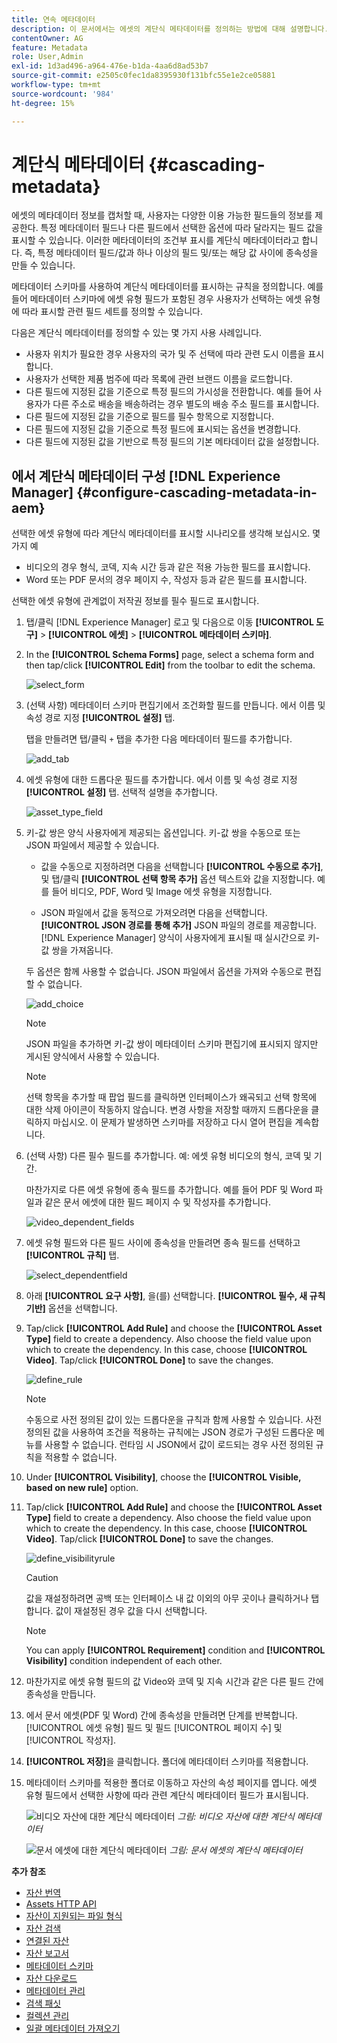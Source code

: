 ```yaml
---
title: 연속 메타데이터
description: 이 문서에서는 에셋의 계단식 메타데이터를 정의하는 방법에 대해 설명합니다.
contentOwner: AG
feature: Metadata
role: User,Admin
exl-id: 1d3ad496-a964-476e-b1da-4aa6d8ad53b7
source-git-commit: e2505c0fec1da8395930f131bfc55e1e2ce05881
workflow-type: tm+mt
source-wordcount: '984'
ht-degree: 15%

---
```


# 계단식 메타데이터 {#cascading-metadata}

에셋의 메타데이터 정보를 캡처할 때, 사용자는 다양한 이용 가능한 필드들의 정보를 제공한다. 특정 메타데이터 필드나 다른 필드에서 선택한 옵션에 따라 달라지는 필드 값을 표시할 수 있습니다. 이러한 메타데이터의 조건부 표시를 계단식 메타데이터라고 합니다. 즉, 특정 메타데이터 필드/값과 하나 이상의 필드 및/또는 해당 값 사이에 종속성을 만들 수 있습니다.

메타데이터 스키마를 사용하여 계단식 메타데이터를 표시하는 규칙을 정의합니다. 예를 들어 메타데이터 스키마에 에셋 유형 필드가 포함된 경우 사용자가 선택하는 에셋 유형에 따라 표시할 관련 필드 세트를 정의할 수 있습니다.

다음은 계단식 메타데이터를 정의할 수 있는 몇 가지 사용 사례입니다.

* 사용자 위치가 필요한 경우 사용자의 국가 및 주 선택에 따라 관련 도시 이름을 표시합니다.
* 사용자가 선택한 제품 범주에 따라 목록에 관련 브랜드 이름을 로드합니다.
* 다른 필드에 지정된 값을 기준으로 특정 필드의 가시성을 전환합니다. 예를 들어 사용자가 다른 주소로 배송을 배송하려는 경우 별도의 배송 주소 필드를 표시합니다.
* 다른 필드에 지정된 값을 기준으로 필드를 필수 항목으로 지정합니다.
* 다른 필드에 지정된 값을 기준으로 특정 필드에 표시되는 옵션을 변경합니다.
* 다른 필드에 지정된 값을 기반으로 특정 필드의 기본 메타데이터 값을 설정합니다.

## 에서 계단식 메타데이터 구성 [!DNL Experience Manager] {#configure-cascading-metadata-in-aem}

선택한 에셋 유형에 따라 계단식 메타데이터를 표시할 시나리오를 생각해 보십시오. 몇 가지 예

* 비디오의 경우 형식, 코덱, 지속 시간 등과 같은 적용 가능한 필드를 표시합니다.
* Word 또는 PDF 문서의 경우 페이지 수, 작성자 등과 같은 필드를 표시합니다.

선택한 에셋 유형에 관계없이 저작권 정보를 필수 필드로 표시합니다.

1. 탭/클릭 [!DNL Experience Manager] 로고 및 다음으로 이동 **[!UICONTROL 도구]** > **[!UICONTROL 에셋]** > **[!UICONTROL 메타데이터 스키마]**.
1. In the **[!UICONTROL Schema Forms]** page, select a schema form and then tap/click **[!UICONTROL Edit]** from the toolbar to edit the schema.

   ![select_form](assets/select_form.png)

1. (선택 사항) 메타데이터 스키마 편집기에서 조건화할 필드를 만듭니다. 에서 이름 및 속성 경로 지정 **[!UICONTROL 설정]** 탭.

   탭을 만들려면 탭/클릭 `+` 탭을 추가한 다음 메타데이터 필드를 추가합니다.

   ![add_tab](assets/add_tab.png)

1. 에셋 유형에 대한 드롭다운 필드를 추가합니다. 에서 이름 및 속성 경로 지정 **[!UICONTROL 설정]** 탭. 선택적 설명을 추가합니다.

   ![asset_type_field](assets/asset_type_field.png)

1. 키-값 쌍은 양식 사용자에게 제공되는 옵션입니다. 키-값 쌍을 수동으로 또는 JSON 파일에서 제공할 수 있습니다.

   * 값을 수동으로 지정하려면 다음을 선택합니다 **[!UICONTROL 수동으로 추가]**, 및 탭/클릭 **[!UICONTROL 선택 항목 추가]** 옵션 텍스트와 값을 지정합니다. 예를 들어 비디오, PDF, Word 및 Image 에셋 유형을 지정합니다.

   * JSON 파일에서 값을 동적으로 가져오려면 다음을 선택합니다. **[!UICONTROL JSON 경로를 통해 추가]** JSON 파일의 경로를 제공합니다. [!DNL Experience Manager] 양식이 사용자에게 표시될 때 실시간으로 키-값 쌍을 가져옵니다.

   두 옵션은 함께 사용할 수 없습니다. JSON 파일에서 옵션을 가져와 수동으로 편집할 수 없습니다.

   ![add_choice](assets/add_choice.png)

   >[!NOTE]
   >
   >JSON 파일을 추가하면 키-값 쌍이 메타데이터 스키마 편집기에 표시되지 않지만 게시된 양식에서 사용할 수 있습니다.

   >[!NOTE]
   >
   >선택 항목을 추가할 때 팝업 필드를 클릭하면 인터페이스가 왜곡되고 선택 항목에 대한 삭제 아이콘이 작동하지 않습니다. 변경 사항을 저장할 때까지 드롭다운을 클릭하지 마십시오. 이 문제가 발생하면 스키마를 저장하고 다시 열어 편집을 계속합니다.

1. (선택 사항) 다른 필수 필드를 추가합니다. 예: 에셋 유형 비디오의 형식, 코덱 및 기간.

   마찬가지로 다른 에셋 유형에 종속 필드를 추가합니다. 예를 들어 PDF 및 Word 파일과 같은 문서 에셋에 대한 필드 페이지 수 및 작성자를 추가합니다.

   ![video_dependent_fields](assets/video_dependent_fields.png)

1. 에셋 유형 필드와 다른 필드 사이에 종속성을 만들려면 종속 필드를 선택하고 **[!UICONTROL 규칙]** 탭.

   ![select_dependentfield](assets/select_dependentfield.png)

1. 아래 **[!UICONTROL 요구 사항]**, 을(를) 선택합니다. **[!UICONTROL 필수, 새 규칙 기반]** 옵션을 선택합니다.
1. Tap/click **[!UICONTROL Add Rule]** and choose the **[!UICONTROL Asset Type]** field to create a dependency. Also choose the field value upon which to create the dependency. In this case, choose **[!UICONTROL Video]**. Tap/click **[!UICONTROL Done]** to save the changes.

   ![define_rule](assets/define_rule.png)

   >[!NOTE]
   >
   >수동으로 사전 정의된 값이 있는 드롭다운을 규칙과 함께 사용할 수 있습니다. 사전 정의된 값을 사용하여 조건을 적용하는 규칙에는 JSON 경로가 구성된 드롭다운 메뉴를 사용할 수 없습니다. 런타임 시 JSON에서 값이 로드되는 경우 사전 정의된 규칙을 적용할 수 없습니다.

1. Under **[!UICONTROL Visibility]**, choose the **[!UICONTROL Visible, based on new rule]** option.

1. Tap/click **[!UICONTROL Add Rule]** and choose the **[!UICONTROL Asset Type]** field to create a dependency. Also choose the field value upon which to create the dependency. In this case, choose **[!UICONTROL Video]**. Tap/click **[!UICONTROL Done]** to save the changes.

   ![define_visibilityrule](assets/define_visibilityrule.png)

   >[!CAUTION]
   >
   >값을 재설정하려면 공백 또는 인터페이스 내 값 이외의 아무 곳이나 클릭하거나 탭합니다. 값이 재설정된 경우 값을 다시 선택합니다.

   >[!NOTE]
   >
   >You can apply **[!UICONTROL Requirement]** condition and **[!UICONTROL Visibility]** condition independent of each other.

1. 마찬가지로 에셋 유형 필드의 값 Video와 코덱 및 지속 시간과 같은 다른 필드 간에 종속성을 만듭니다.
1. 에서 문서 에셋(PDF 및 Word) 간에 종속성을 만들려면 단계를 반복합니다. [!UICONTROL 에셋 유형] 필드 및 필드 [!UICONTROL 페이지 수] 및 [!UICONTROL 작성자].
1. **[!UICONTROL 저장]**&#x200B;을 클릭합니다. 폴더에 메타데이터 스키마를 적용합니다.

1. 메타데이터 스키마를 적용한 폴더로 이동하고 자산의 속성 페이지를 엽니다. 에셋 유형 필드에서 선택한 사항에 따라 관련 계단식 메타데이터 필드가 표시됩니다.

   ![비디오 자산에 대한 계단식 메타데이터](assets/video_asset.png)
   *그림: 비디오 자산에 대한 계단식 메타데이터*

   ![문서 에셋에 대한 계단식 메타데이터](assets/doc_type_fields.png)
   *그림: 문서 에셋의 계단식 메타데이터*

**추가 참조**

* [자산 번역](translate-assets.md)
* [Assets HTTP API](mac-api-assets.md)
* [자산이 지원되는 파일 형식](file-format-support.md)
* [자산 검색](search-assets.md)
* [연결된 자산](use-assets-across-connected-assets-instances.md)
* [자산 보고서](asset-reports.md)
* [메타데이터 스키마](metadata-schemas.md)
* [자산 다운로드](download-assets-from-aem.md)
* [메타데이터 관리](manage-metadata.md)
* [검색 패싯](search-facets.md)
* [컬렉션 관리](manage-collections.md)
* [일괄 메타데이터 가져오기](metadata-import-export.md)
